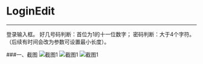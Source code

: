 # LoginEdit
---------
登录输入框。
好几号码判断：首位为1的十一位数字；
密码判断：大于4个字符。（后续有时间会改为参数可设置最小长度）。

###一、截图
![截图1](https://github.com/iLucasLiu/LoginEdit/blob/master/screenshot/device-2016-11-25-082753.png)
![截图1](https://github.com/iLucasLiu/LoginEdit/blob/master/screenshot/device-2016-11-25-082912.png)
![截图1](https://github.com/iLucasLiu/LoginEdit/blob/master/screenshot/device-2016-11-25-082938.png)
